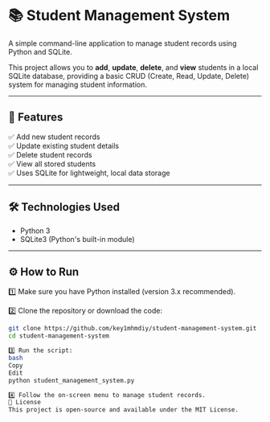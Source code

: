 # 📚 Student Management System

A simple command-line application to manage student records using Python and SQLite.

This project allows you to **add**, **update**, **delete**, and **view** students in a local SQLite database, providing a basic CRUD (Create, Read, Update, Delete) system for managing student information.

---

## 🚀 Features

✅ Add new student records  
✅ Update existing student details  
✅ Delete student records  
✅ View all stored students  
✅ Uses SQLite for lightweight, local data storage

---

## 🛠️ Technologies Used

- Python 3
- SQLite3 (Python's built-in module)

---

## ⚙️ How to Run

1️⃣ Make sure you have Python installed (version 3.x recommended).

2️⃣ Clone the repository or download the code:

```bash
git clone https://github.com/key1mhmdiy/student-management-system.git
cd student-management-system

3️⃣ Run the script:
bash
Copy
Edit
python student_management_system.py

4️⃣ Follow the on-screen menu to manage student records.
📄 License
This project is open-source and available under the MIT License.

